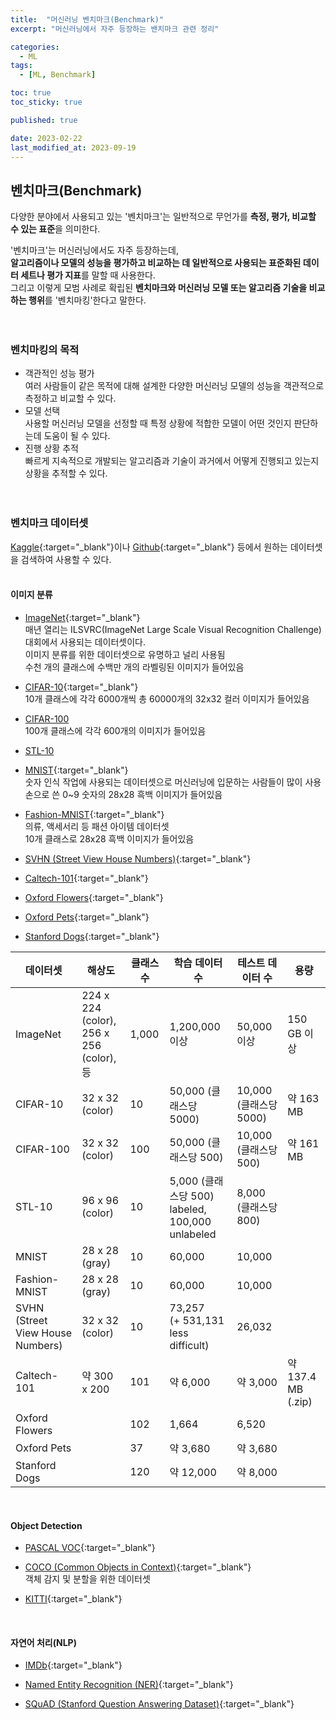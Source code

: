 ```yaml
---
title:  "머신러닝 벤치마크(Benchmark)"
excerpt: "머신러닝에서 자주 등장하는 밴치마크 관련 정리"

categories:
  - ML
tags:
  - [ML, Benchmark]

toc: true
toc_sticky: true

published: true

date: 2023-02-22
last_modified_at: 2023-09-19
---
```


## 벤치마크(Benchmark)  
다양한 분야에서 사용되고 있는 '벤치마크'는 일반적으로 무언가를 **측정, 평가, 비교할 수 있는 표준**을 의미한다.  

'벤치마크'는 머신러닝에서도 자주 등장하는데,  
**알고리즘이나 모델의 성능을 평가하고 비교하는 데 일반적으로 사용되는 표준화된 데이터 세트나 평가 지표**를 말할 때 사용한다.  
그리고 이렇게 모범 사례로 확립된 **벤치마크와 머신러닝 모델 또는 알고리즘 기술을 비교하는 행위**를 '벤치마킹'한다고 말한다.  
<br><br>  

### 벤치마킹의 목적  
- 객관적인 성능 평가  
여러 사람들이 같은 목적에 대해 설계한 다양한 머신러닝 모델의 성능을 객관적으로 측정하고 비교할 수 있다.  
- 모델 선택  
사용할 머신러닝 모델을 선정할 때 특정 상황에 적합한 모델이 어떤 것인지 판단하는데 도움이 될 수 있다.  
- 진행 상황 추적  
빠르게 지속적으로 개발되는 알고리즘과 기술이 과거에서 어떻게 진행되고 있는지 상황을 추적할 수 있다.  
<br><br>  

### 벤치마크 데이터셋  
[Kaggle](https://www.kaggle.com/){:target="_blank"}이나 [Github](https://github.com/){:target="_blank"} 등에서 원하는 데이터셋을 검색하여 사용할 수 있다.  
<br>  

#### 이미지 분류  
- [ImageNet](http://www.image-net.org/){:target="_blank"}  
  매년 열리는 ILSVRC(ImageNet Large Scale Visual Recognition Challenge) 대회에서 사용되는 데이터셋이다.  
  이미지 분류를 위한 데이터셋으로 유명하고 널리 사용됨  
  수천 개의 클래스에 수백만 개의 라벨링된 이미지가 들어있음  

- [CIFAR-10](https://www.cs.toronto.edu/~kriz/cifar.html){:target="_blank"}  
  10개 클래스에 각각 6000개씩 총 60000개의 32x32 컬러 이미지가 들어있음  

- [CIFAR-100](https://www.cs.toronto.edu/~kriz/cifar.html)  
  100개 클래스에 각각 600개의 이미지가 들어있음  

- [STL-10](https://cs.stanford.edu/~acoates/stl10/)  

- [MNIST](http://yann.lecun.com/exdb/mnist/){:target="_blank"}  
  숫자 인식 작업에 사용되는 데이터셋으로 머신러닝에 입문하는 사람들이 많이 사용  
  손으로 쓴 0~9 숫자의 28x28 흑백 이미지가 들어있음  

- [Fashion-MNIST](https://github.com/zalandoresearch/fashion-mnist){:target="_blank"}  
  의류, 액세서리 등 패션 아이템 데이터셋  
  10개 클래스로 28x28 흑백 이미지가 들어있음  

- [SVHN (Street View House Numbers)](http://ufldl.stanford.edu/housenumbers/){:target="_blank"}  

- [Caltech-101](http://www.vision.caltech.edu/datasets/){:target="_blank"}  

- [Oxford Flowers](http://www.robots.ox.ac.uk/~vgg/data/flowers/102/){:target="_blank"}  

- [Oxford Pets](http://www.robots.ox.ac.uk/~vgg/data/pets/){:target="_blank"}  

- [Stanford Dogs](http://vision.stanford.edu/aditya86/ImageNetDogs/){:target="_blank"}  

|데이터셋 |해상도 |클래스 수 |학습 데이터 수 |테스트 데이터 수 |용량 |  
|---------|------|----------|--------------|-----------------|-----|  
|ImageNet |224 x 224 (color),<br>256 x 256 (color),<br>등 |1,000 |1,200,000 이상 |50,000 이상 |150 GB 이상 |  
|CIFAR-10 |32 x 32 (color) |10 |50,000 (클래스당 5000) |10,000 (클래스당 5000) |약 163 MB |  
|CIFAR-100 |32 x 32 (color) |100 |50,000 (클래스당 500) |10,000 (클래스당 500) |약 161 MB |  
|STL-10 |96 x 96 (color) |10 |5,000 (클래스당 500) labeled,<br>100,000 unlabeled |8,000 (클래스당 800) ||  
|MNIST|28 x 28 (gray) |10 |60,000 |10,000 ||  
|Fashion-MNIST|28 x 28 (gray) |10 |60,000 |10,000 ||  
|SVHN (Street View House Numbers)|32 x 32 (color) |10 |73,257<br>(+ 531,131 less difficult) |26,032 ||  
|Caltech-101|약 300 x 200 |101 |약 6,000 |약 3,000 |약 137.4 MB (.zip) |  
|Oxford Flowers||102 |1,664 |6,520 ||  
|Oxford Pets||37 |약 3,680 |약 3,680 ||  
|Stanford Dogs||120 |약 12,000 |약 8,000 ||  

<br>  

#### Object Detection  
- [PASCAL VOC](http://host.robots.ox.ac.uk/pascal/VOC/){:target="_blank"}  

- [COCO (Common Objects in Context)](https://cocodataset.org/){:target="_blank"}  
  객체 감지 및 분할을 위한 데이터셋  

- [KITTI](http://www.cvlibs.net/datasets/kitti/){:target="_blank"}  

<br>  


#### 자연어 처리(NLP)  
- [IMDb](https://www.imdb.com/interfaces/){:target="_blank"}  

- [Named Entity Recognition (NER)](https://www.clips.uantwerpen.be/conll2003/ner/){:target="_blank"}  

- [SQuAD (Stanford Question Answering Dataset)](https://rajpurkar.github.io/SQuAD-explorer/){:target="_blank"}  
